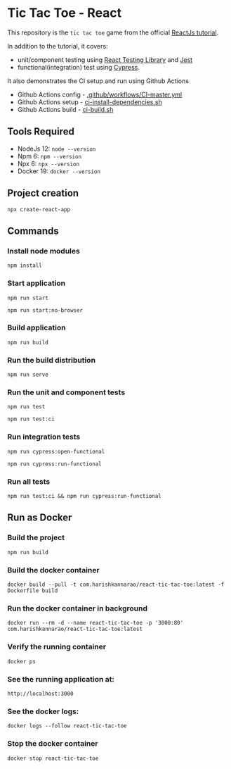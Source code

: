 # Tic Tac Toe - React

This repository is the `tic tac toe` game from the official [ReactJs tutorial](https://reactjs.org/tutorial/tutorial.html).

In addition to the tutorial, it covers:

* unit/component testing using [React Testing Library](https://testing-library.com/docs/react-testing-library/intro) and [Jest](https://jestjs.io/docs/en/getting-started)
* functional(integration) test using [Cypress](https://docs.cypress.io/guides/getting-started/installing-cypress.html).

It also demonstrates the CI setup and run using Github Actions

* Github Actions config - [.github/workflows/CI-master.yml](https://github.com/harishkannarao/react-tic-tac-toe/blob/master/.github/workflows/CI-master.yml)
* Github Actions setup - [ci-install-dependencies.sh](https://github.com/harishkannarao/react-tic-tac-toe/blob/master/ci-install-dependencies.sh)
* Github Actions build - [ci-build.sh](https://github.com/harishkannarao/react-tic-tac-toe/blob/master/ci-build.sh)

## Tools Required
* NodeJs 12: `node --version`
* Npm 6: `npm --version`
* Npx 6: `npx --version`
* Docker 19: `docker --version`

## Project creation

    npx create-react-app

## Commands

### Install node modules

    npm install

### Start application

    npm run start

    npm run start:no-browser

### Build application

    npm run build

### Run the build distribution

    npm run serve

### Run the unit and component tests

    npm run test

    npm run test:ci

### Run integration tests

    npm run cypress:open-functional

    npm run cypress:run-functional

### Run all tests

    npm run test:ci && npm run cypress:run-functional


## Run as Docker

### Build the project

    npm run build

### Build the docker container

    docker build --pull -t com.harishkannarao/react-tic-tac-toe:latest -f Dockerfile build

### Run the docker container in background

    docker run --rm -d --name react-tic-tac-toe -p '3000:80' com.harishkannarao/react-tic-tac-toe:latest

### Verify the running container

    docker ps

### See the running application at:

    http://localhost:3000

### See the docker logs:

    docker logs --follow react-tic-tac-toe

### Stop the docker container

    docker stop react-tic-tac-toe